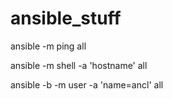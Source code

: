 # ansible_stuff

ansible -m ping all

ansible -m shell -a 'hostname' all

ansible -b -m user -a 'name=ancl' all
